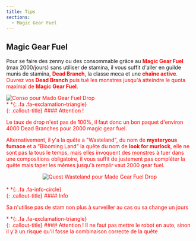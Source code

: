 ```yaml
---
title: Tips
sections:
  - Magic Gear Fuel
---
```


## Magic Gear Fuel

<p>Pour se faire des zenny ou des consommable grâce au <font color="red"><b>Magic Gear Fuel</b></font> (max 2000/jours) sans utiliser de stamina, il vous suffit d'aller en guilde munis de stamina, <font color="red"><b>Dead Branch</b></font>, la classe meca et une <font color="red"><b>chaîne active</b>. Ouvrez vos <font color="red"><b>Dead Branch</b></font> puis tué les monstres jusqu'à atteindre le quota maximal de <font color="red"><b>Magic Gear Fuel</b></font>.</p>

<img src="../../../assets/images/tips/mado_gear_fuel/compo.png" style="max-width: 100%; height: auto;" alt="Conso pour Mado Gear Fuel Drop" />

<div class="callout-block callout-danger"><div class="icon-holder">*&nbsp;*{: .fa .fa-exclamation-triangle}
</div><div class="content">
{: .callout-title}
#### Attention !

Le taux de drop n'est pas de 100%, il faut donc un bon paquet d'environ 4000 Dead Branches pour 2000 magic gear fuel.

</div></div>

<p>Alternativement, il y'a la quête a "Wasteland", du nom de <font color="red"><b>mysteryous fumace</b></font> et a "Blooming Land" la quête du nom de <font color="red"><b>look for murlock</b></font>, elle ne sont pas la tous le temps, mais elles invoquent des monstres à tuer dans une compositions obligatoire, il vous suffit de justement pas compléter la quête mais taper les mêmes jusqu'à remplir vaut 2000 gear fuel.</p>

<center><img src="../../../assets/images/tips/mado_gear_fuel/wasteland_quest_magic_gear.gif" style="max-width: 100%; height: auto;" alt="Quest Wasteland pour Mado Gear Fuel Drop" /></center><br>

<div class="callout-block callout-info"><div class="icon-holder">*&nbsp;*{: .fa .fa-info-circle}
</div><div class="content">
{: .callout-title}
#### Info

Sa n'utilise pas de stam non plus à surveiller au cas ou sa change un jours

</div></div>

<div class="callout-block callout-danger"><div class="icon-holder">*&nbsp;*{: .fa .fa-exclamation-triangle}
</div><div class="content">
{: .callout-title}
#### Attention !
Il ne faut pas mettre le robot en auto, sinon il y'à un risque qu'il fasse la combinaison correcte de la quête
</div></div>
